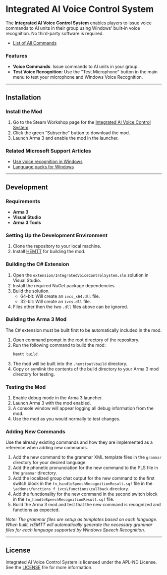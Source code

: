 # Integrated AI Voice Control System

The **Integrated AI Voice Control System** enables players to issue voice commands to AI units in their group using Windows' built-in voice recognition. No third-party software is required.

- [List of All Commands](https://docs.google.com/spreadsheets/d/1Pbwz66e1Rkt8UKqnUL8lydbUG9HuOVFM_D1lKtuwusQ/edit?usp=sharing)

### Features
- **Voice Commands**: Issue commands to AI units in your group.
- **Test Voice Recognition**: Use the "Test Microphone" button in the main menu to test your microphone and Windows Voice Recognition.

---

## Installation

### Install the Mod
1. Go to the Steam Workshop page for the [Integrated AI Voice Control System](https://steamcommunity.com/sharedfiles/filedetails/?id=2535464017).
2. Click the green "Subscribe" button to download the mod.
3. Launch Arma 3 and enable the mod in the launcher.

### Related Microsoft Support Articles
- [Use voice recognition in Windows](https://support.microsoft.com/en-us/windows/use-voice-recognition-in-windows-83ff75bd-63eb-0b6c-18d4-6fae94050571)
- [Language packs for Windows](https://support.microsoft.com/en-us/windows/language-packs-for-windows-a5094319-a92d-18de-5b53-1cfc697cfca8)

---

## Development

### Requirements
- **Arma 3**
- **Visual Studio**
- **Arma 3 Tools**

### Setting Up the Development Environment
1. Clone the repository to your local machine.
2. Install [HEMTT](https://hemtt.dev/) for building the mod.

### Building the C# Extension
1. Open the `extension/IntegratedVoiceControlSystem.sln` solution in Visual Studio.
2. Install the required NuGet package dependencies.
3. Build the solution.
    * 64-bit: Will create an `ivcs_x64.dll` file.
    * 32-bit: Will create an `ivcs.dll` file.
4. Files other then the two `.dll` files above can be ignored.

### Building the Arma 3 Mod
The C# extension must be built first to be automatically included in the mod.
1. Open command prompt in the root directory of the repository.
2. Run the following command to build the mod:
    ```bash
    hemtt build
    ```
3. The mod will be built into the `.hemttout\build` directory.
4. Copy or symlink the contents of the build directory to your Arma 3 mod directory for testing.

### Testing the Mod
1. Enable debug mode in the Arma 3 launcher.
2. Launch Arma 3 with the mod enabled.
3. A console window will appear logging all debug information from the mod.
4. Use the mod as you would normally to test changes.

### Adding New Commands
Use the already existing commands and how they are implemented as a reference when adding new commands.

1. Add the new command to the grammar XML template files in the `grammar` directory for your desired language.
2. Add the phonetic pronunciation for the new command to the PLS file in the `grammar` directory.
3. Add the localized group chat output for the new command to the first switch block in the `fn_handleSpeechRecognitionResult.sqf` file in the `\addons\functions_f_ivcs\functions\callback` directory.
4. Add the functionality for the new command in the second switch block in the `fn_handleSpeechRecognitionResult.sqf` file.
5. Build the Arma 3 mod and test that the new command is recognized and functions as expected.

*Note: The grammar files are setup as templates based on each language. When built, HEMTT will automatically generate the necessary grammar files for each language supported by Windows Speech Recognition.*

---

## License
Integrated AI Voice Control System is licensed under the APL-ND License. See the [LICENSE](LICENSE) file for more information.

